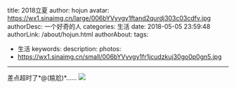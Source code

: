 title: 2018立夏
author: hojun
avatar: https://wx1.sinaimg.cn/large/006bYVyvgy1ftand2qurdj303c03cdfv.jpg
authorDesc: 一个好奇的人
categories: 生活
date: 2018-05-05 23:59:48
authorLink: /about/hojun.html
authorAbout:
tags:
 - 生活
keywords:
description:
photos:
 - https://wx1.sinaimg.cn/small/006bYVyvgy1fr1jcudzkuj30go0p0gn5.jpg
---
差点超时了*@(尴尬)*......
![](https://wx1.sinaimg.cn/large/006bYVyvgy1fr1jcudzkuj30go0p0gn5.jpg)
